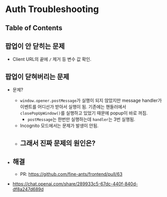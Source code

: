 
# Auth Troubleshooting

## Table of Contents


## 팝업이 안 닫히는 문제
- Client URL의 끝에 `/` 제거 등 변수 값 확인.

## 팝업이 닫혀버리는 문제
- 문제?
	- `window.opener.postMessage`가 실행이 되지 않았지만 message handler가 이벤트를 어디선가 받아서 실행이 됨. 기존에는 핸들러에서 `closePopUpWindow()`를 실행하고 있었기 때문에 popup이 바로 꺼짐.
		- `postMessage`는 한번만 실행하는데 `handler`는 3번 실행됨.
	- Incognito 모드에서는 문제가 발생이 안됨.
	- 그래서 진짜 문제의 원인은?
		- 
- 해결
	- 
	- PR: https://github.com/fine-ants/frontend/pull/63


- https://chat.openai.com/share/289933c5-67dc-440f-840d-df8a247d689d

